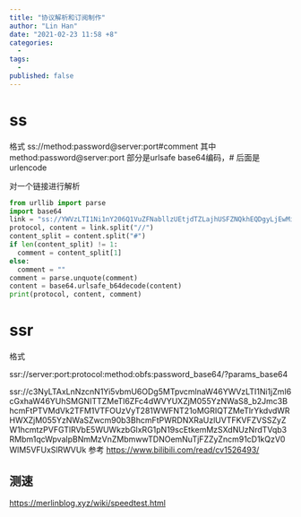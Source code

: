 ```yaml
---
title: "协议解析和订阅制作"
author: "Lin Han"
date: "2021-02-23 11:58 +8"
categories:
  - 
tags:
  -
published: false
---
```


# ss
格式
ss://method:password@server:port#comment
其中 method:password@server:port 部分是urlsafe base64编码，# 后面是urlencode

对一个链接进行解析
```python
from urllib import parse
import base64
link = "ss://YWVzLTI1Ni1nY206Q1VuZFNabllzUEtjdTZLajhUSFZNQkhEQDgyLjEwMi4xNi45OTozOTc3Mg==#%E8%8A%82%E7%82%B9%E5%90%8D%E7%A7%B0"
protocol, content = link.split("//")
content_split = content.split("#")
if len(content_split) != 1:
  comment = content_split[1]
else:
  comment = ""
comment = parse.unquote(comment)
content = base64.urlsafe_b64decode(content)
print(protocol, content, comment)
```

# ssr
格式

ssr://server:port:protocol:method:obfs:password_base64/?params_base64

ssr://c3NyLTAxLnNzcnN1Yi5vbmU6ODg5MTpvcmlnaW46YWVzLTI1Ni1jZmI6cGxhaW46YUhSMGNITTZMeTl6ZFc4dWVYUXZjM055YzNWaS8_b2Jmc3BhcmFtPTVMdVk2TFM1VTFOUzVyT281WWFNT21oMGRIQTZMeTlrYkdvdWRHWXZjM055YzNWaSZwcm90b3BhcmFtPWRDNXRaUzlUVTFKVFZVSSZyZW1hcmtzPVFGTlRVbE5WUWkzbGlxRG1pN19scEtkemMzSXdNUzNrdTVqb3RMbm1qcWpvalpBNmMzVnZMbmwwTDNOemNuTjFZZyZncm91cD1kQzV0WlM5VFUxSlRWVUk
参考
https://www.bilibili.com/read/cv1526493/


## 测速

https://merlinblog.xyz/wiki/speedtest.html
